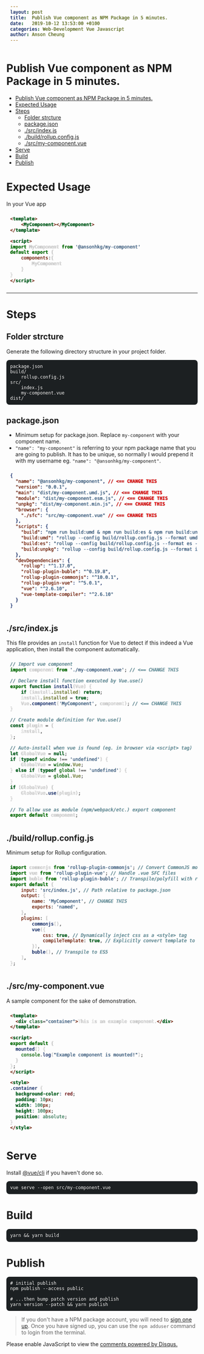 ```yaml
---
layout: post
title:  Publish Vue component as NPM Package in 5 minutes.
date:   2019-10-12 13:53:00 +0100
categories: Web-Development Vue Javascript
author: Anson Cheung
---
```


# Publish Vue component as NPM Package in 5 minutes.

- [Publish Vue component as NPM Package in 5 minutes.](#publish-vue-component-as-npm-package-in-5-minutes)
- [Expected Usage](#expected-usage)
- [Steps](#steps)
  - [Folder strcture](#folder-strcture)
  - [package.json](#packagejson)
  - [./src/index.js](#srcindexjs)
  - [./build/rollup.config.js](#buildrollupconfigjs)
  - [./src/my-component.vue](#srcmy-componentvue)
- [Serve](#serve)
- [Build](#build)
- [Publish](#publish)

# Expected Usage

In your Vue app 
```html
<template>
    <MyComponent></MyComponent>
</template>

<script>
import MyComponent from '@ansonhkg/my-component'
default export {
    components:{
        MyComponent
    }
}
</script>
```

---

# Steps

## Folder strcture

Generate the following directory structure in your project folder.

```
package.json
build/
    rollup.config.js
src/
    index.js
    my-component.vue
dist/
```

## package.json

- Minimum setup for package.json. Replace `my-component` with your component name. 
- `"name": "my-component"` is referring to your npm package name that you are going to publish. It has to be unique, so normally I would prepend it with my username eg. `"name": "@ansonhkg/my-component"`.

```JSON
{
  "name": "@ansonhkg/my-component", // <== CHANGE THIS
  "version": "0.0.1",
  "main": "dist/my-component.umd.js", // <== CHANGE THIS
  "module": "dist/my-component.esm.js", // <== CHANGE THIS
  "unpkg": "dist/my-component.min.js", // <== CHANGE THIS
  "browser": {
    "./sfc": "src/my-component.vue" // <== CHANGE THIS
  },
  "scripts": {
    "build": "npm run build:umd & npm run build:es & npm run build:unpkg",
    "build:umd": "rollup --config build/rollup.config.js --format umd --file dist/my-component.umd.js", // <== CHANGE THIS
    "build:es": "rollup --config build/rollup.config.js --format es --file dist/my-component.esm.js", // <== CHANGE THIS
    "build:unpkg": "rollup --config build/rollup.config.js --format iife --file dist/my-component.min.js" // <== CHANGE THIS
  },
  "devDependencies": {
    "rollup": "^1.17.0",
    "rollup-plugin-buble": "^0.19.8",
    "rollup-plugin-commonjs": "^10.0.1",
    "rollup-plugin-vue": "^5.0.1",
    "vue": "^2.6.10",
    "vue-template-compiler": "^2.6.10"
  }
}
```

## ./src/index.js

This file provides an `install` function for Vue to detect if this indeed a Vue application, then install the component automatically.

```js
// Import vue component
import component from './my-component.vue'; // <== CHANGE THIS

// Declare install function executed by Vue.use()
export function install(Vue) {
	if (install.installed) return;
	install.installed = true;
	Vue.component('MyComponent', component); // <== CHANGE THIS
}

// Create module definition for Vue.use()
const plugin = {
	install,
};

// Auto-install when vue is found (eg. in browser via <script> tag)
let GlobalVue = null;
if (typeof window !== 'undefined') {
	GlobalVue = window.Vue;
} else if (typeof global !== 'undefined') {
	GlobalVue = global.Vue;
}
if (GlobalVue) {
	GlobalVue.use(plugin);
}

// To allow use as module (npm/webpack/etc.) export component
export default component; 
```

<script async src="https://pagead2.googlesyndication.com/pagead/js/adsbygoogle.js"></script>
<!-- Pages -->
<ins class="adsbygoogle"
     style="display:block"
     data-ad-client="ca-pub-3447513048440895"
     data-ad-slot="9229199209"
     data-ad-format="auto"
     data-full-width-responsive="true"></ins>
<script>
     (adsbygoogle = window.adsbygoogle || []).push({});
</script>

## ./build/rollup.config.js

Minimum setup for Rollup configuration.

```js
import commonjs from 'rollup-plugin-commonjs'; // Convert CommonJS modules to ES6
import vue from 'rollup-plugin-vue'; // Handle .vue SFC files
import buble from 'rollup-plugin-buble'; // Transpile/polyfill with reasonable browser support
export default {
    input: 'src/index.js', // Path relative to package.json
    output: {
        name: 'MyComponent', // CHANGE THIS
        exports: 'named',
    },
    plugins: [
        commonjs(),
        vue({
            css: true, // Dynamically inject css as a <style> tag
            compileTemplate: true, // Explicitly convert template to render function
        }),
        buble(), // Transpile to ES5
    ],
};
```

## ./src/my-component.vue

A sample component for the sake of demonstration.

```html
<template>
  <div class="container">This is an example component.</div>
</template>

<script>
export default {
  mounted() {
    console.log("Example component is mounted!");
  }
};
</script>

<style>
.container {
  background-color: red;
  padding: 10px;
  width: 100px;
  height: 100px;
  position: absolute;
}
</style>

```

# Serve

Install [@vue/cli](https://cli.vuejs.org/guide/installation.html) if you haven't done so. 

```
vue serve --open src/my-component.vue
```

# Build

```
yarn && yarn build
```

# Publish

```
# initial publish
npm publish --access public

# ...then bump patch version and publish
yarn version --patch && yarn publish
```

> If you don't have a NPM package account, you will need to [sign one up](https://www.npmjs.com/signup). Once you have signed up, you can use the `npm adduser` command to login from the terminal.

<style>
pre {
    background-color: #1c2022;
    color: white;
    padding: 10px;
    border-radius: 0.50rem;
    text-shadow: 0px 0px 1px black;
}
.highlight > pre {
    background-color: #f3f3f3;
    border-radius: 3px;
    line-height: 1.4;
    margin: 0 0 1rem;
    padding: 1rem;
    box-shadow: 0px 0px 11px #d6d1d1;
    text-shadow: 1px 1px 0px white;
}
</style>
<div id="disqus_thread"></div>

<script>

/**
*  RECOMMENDED CONFIGURATION VARIABLES: EDIT AND UNCOMMENT THE SECTION BELOW TO INSERT DYNAMIC VALUES FROM YOUR PLATFORM OR CMS.
*  LEARN WHY DEFINING THESE VARIABLES IS IMPORTANT: https://disqus.com/admin/universalcode/#configuration-variables*/
/*
var disqus_config = function () {
this.page.url = window.location.href;  // Replace PAGE_URL with your page's canonical URL variable
this.page.identifier = 'publish-vue-component-as-npm-package-in-5-minutes'; // Replace PAGE_IDENTIFIER with your page's unique identifier variable
};
*/
var disqus_config = function () {
  this.page.url = window.location.href;  // Replace PAGE_URL with your page's canonical URL variable
  this.page.identifier = 'publish-vue-component-as-npm-package-in-5-minutes'; // Replace PAGE_IDENTIFIER with your page's unique identifier variable
};

(function() { // DON'T EDIT BELOW THIS LINE
var d = document, s = d.createElement('script');
s.src = 'https://ansonc.disqus.com/embed.js';
s.setAttribute('data-timestamp', +new Date());
(d.head || d.body).appendChild(s);
})();
</script>
<noscript>Please enable JavaScript to view the <a href="https://disqus.com/?ref_noscript">comments powered by Disqus.</a></noscript>